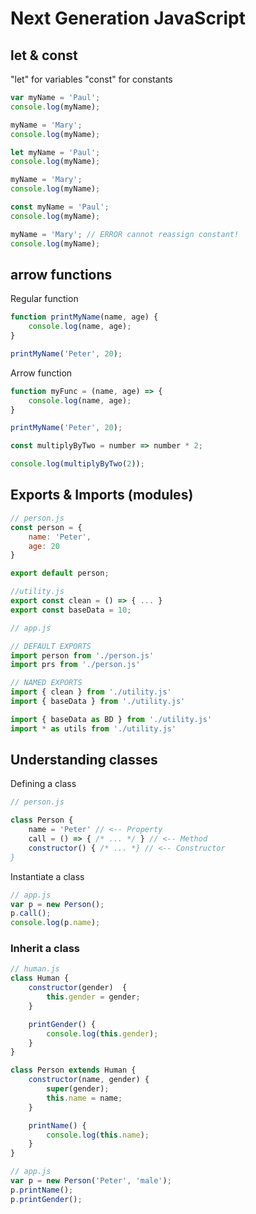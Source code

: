 # Next Generation JavaScript

## let & const

"let" for variables
"const" for constants

~~~js
var myName = 'Paul';
console.log(myName);

myName = 'Mary';
console.log(myName);
~~~

~~~js
let myName = 'Paul';
console.log(myName);

myName = 'Mary';
console.log(myName);
~~~

~~~js
const myName = 'Paul';
console.log(myName);

myName = 'Mary'; // ERROR cannot reassign constant!
console.log(myName);
~~~

## arrow functions

Regular function 

~~~js
function printMyName(name, age) {
    console.log(name, age);
}

printMyName('Peter', 20);
~~~

Arrow function

~~~js
function myFunc = (name, age) => {
    console.log(name, age);
}

printMyName('Peter', 20);
~~~


~~~js
const multiplyByTwo = number => number * 2;

console.log(multiplyByTwo(2));
~~~

## Exports & Imports (modules)

~~~js
// person.js
const person = {
    name: 'Peter',
    age: 20
}

export default person;
~~~

~~~js
//utility.js
export const clean = () => { ... }
export const baseData = 10;
~~~

~~~js
// app.js

// DEFAULT EXPORTS
import person from './person.js'
import prs from './person.js'

// NAMED EXPORTS
import { clean } from './utility.js'
import { baseData } from './utility.js'

import { baseData as BD } from './utility.js'
import * as utils from './utility.js'
~~~

## Understanding classes

Defining a class

~~~js
// person.js

class Person {
    name = 'Peter' // <-- Property
    call = () => { /* ... */ } // <-- Method
    constructor() { /* ... *} // <-- Constructor
}
~~~

Instantiate a class

~~~js
// app.js
var p = new Person();
p.call();
console.log(p.name);
~~~

### Inherit a class

~~~js
// human.js
class Human {
    constructor(gender)  {
        this.gender = gender;
    }

    printGender() {
        console.log(this.gender);
    }
}

class Person extends Human {
    constructor(name, gender) {
        super(gender);
        this.name = name;
    }

    printName() {
        console.log(this.name);
    }
}
~~~

~~~js
// app.js
var p = new Person('Peter', 'male');
p.printName();
p.printGender();
~~~